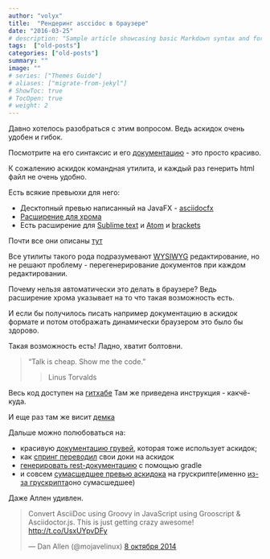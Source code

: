 ```yaml
---
author: "volyx"
title:  "Рендеринг asccidoc в браузере"
date: "2016-03-25"
# description: "Sample article showcasing basic Markdown syntax and formatting for HTML elements."
tags:  ["old-posts"]
categories: ["old-posts"]
summary: ""
image: ""
# series: ["Themes Guide"]
# aliases: ["migrate-from-jekyl"]
# ShowToc: true
# TocOpen: true
# weight: 2
---
```


Давно хотелось разобраться с этим вопросом. Ведь аскидок очень удобен и гибок. 

Посмотрите на его синтаксис и его [документацию](http://asciidoctor.org/docs/asciidoc-syntax-quick-reference/) - это просто красиво.


К сожалению аскидок командная утилита, и каждый раз генерить html файл не очень удобно.

Есть всякие превьюхи для него:

- Десктопный превью написанный на JavaFX - [asciidocfx](http://www.asciidocfx.com/)
- [Расширение для хрома](https://chrome.google.com/webstore/detail/asciidoctorjs-live-previe/iaalpfgpbocpdfblpnhhgllgbdbchmia)
- Есть расширение для [Sublime text](https://github.com/SublimeText/AsciiDoc) и [Atom](https://github.com/asciidoctor/atom-asciidoc-preview) и  [brackets](https://github.com/asciidoctor/brackets-asciidoc-preview)

Почти все они описаны [тут](http://asciidoctor.org/docs/editing-asciidoc-with-live-preview/)

Все утилиты такого рода подразумевают [WYSIWYG](https://ru.wikipedia.org/wiki/WYSIWYG) редактирование, но не решают проблему - перегенерирование документов при каждом редактировании.

Почему нельзя автоматически это делать в браузере? Ведь расширение хрома указывает на то что такая возможность есть.

И если бы получилось писать например документацию в аскидок формате и потом отображать динамически браузером это было бы здорово.

Такая возможность есть! Ладно, хватит болтовни.

> “Talk is cheap. Show me the code.”  
>>  Linus Torvalds

Весь код доступен на [гитхабе](https://github.com/volyx/asciidocjs-project) Там же приведена инструкция - какчё-куда.

И еще раз там же висит [демка](http://volyx.github.io/asciidocjs-project/)

Дальше можно полюбоваться на:

- красивую [документацию грувей](http://groovy-lang.org/operators.html), которая тоже использует аскидок;
- как [спринг переводил](https://spring.io/blog/2013/12/13/spring-s-getting-started-guides-migrated-to-asciidoctor) свои доки на аскидок
- [генерировать rest-документацию](http://blog.ninja-squad.com/2014/02/25/rest-api-doc-with-asciidoctor-and-gradle/) с помощью gradle 
- и совсем [сумасшедшее превью аскидока](http://grooscript.org/demo/asciidoctor.html) на грускрипте(именно [из-за грускрипта](http://grooscript.org/)оно сумасшедшее) 

Даже Аллен удивлен.

<blockquote class="twitter-tweet" lang="ru"><p lang="en" dir="ltr">Convert AsciiDoc using Groovy in JavaScript using Grooscript &amp; Asciidoctor.js. This is just getting crazy awesome! <a href="http://t.co/UsxUYpvDFy">http://t.co/UsxUYpvDFy</a></p>&mdash; Dan Allen (@mojavelinux) <a href="https://twitter.com/mojavelinux/status/519789486872334337">8 октября 2014</a></blockquote>
<script async src="//platform.twitter.com/widgets.js" charset="utf-8"></script>

